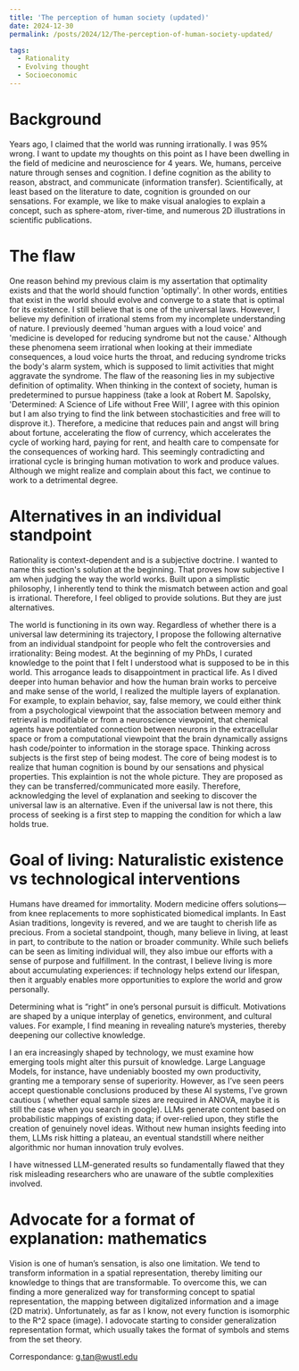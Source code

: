 ```yaml
---
title: 'The perception of human society (updated)'
date: 2024-12-30
permalink: /posts/2024/12/The-perception-of-human-society-updated/

tags:
  - Rationality
  - Evolving thought
  - Socioeconomic
---
```

# Background
Years ago, I claimed that the world was running irrationally. I was 95% wrong. I want to update my thoughts on this point as I have been dwelling in the field of medicine and neuroscience for 4 years.
We, humans, perceive nature through senses and cognition. I define cognition as the ability to reason, abstract, and communicate (information transfer). Scientifically, at least based on the literature to date, cognition is grounded on our sensations. For example, we like to make visual analogies to explain a concept, such as sphere-atom, river-time, and numerous 2D illustrations in scientific publications.

# The flaw
One reason behind my previous claim is my assertation that optimality exists and that the world should function 'optimally'. In other words, entities that exist in the world should evolve and converge to a state that is optimal for its existence. I still believe that is one of the universal laws. However, I believe my definition of irrational stems from my incomplete understanding of nature. I previously deemed 'human argues with a loud voice' and 'medicine is developed for reducing syndrome but not the cause.' Although these phenomena seem irrational when looking at their immediate consequences, a loud voice hurts the throat, and reducing syndrome tricks the body's alarm system, which is supposed to limit activities that might aggravate the syndrome. The flaw of the reasoning lies in my subjective definition of optimality. When thinking in the context of society, human is predetermined to pursue happiness (take a look at Robert M. Sapolsky, 'Determined: A Science of Life without Free Will', I agree with this opinion but I am also trying to find the link between stochasticities and free will to disprove it.). Therefore, a medicine that reduces pain and angst will bring about fortune, accelerating the flow of currency, which accelerates the cycle of working hard, paying for rent, and health care to compensate for the consequences of working hard. This seemingly contradicting and irrational cycle is bringing human motivation to work and produce values. Although we might realize and complain about this fact, we continue to work to a detrimental degree.

# Alternatives in an individual standpoint
Rationality is context-dependent and is a subjective doctrine. I wanted to name this section's solution at the beginning. That proves how subjective I am when judging the way the world works. Built upon a simplistic philosophy, I inherently tend to think the mismatch between action and goal is irrational. Therefore, I feel obliged to provide solutions. But they are just alternatives.


The world is functioning in its own way. Regardless of whether there is a universal law determining its trajectory, I propose the following alternative from an individual standpoint for people who felt the controversies and irrationality: Being modest. At the beginning of my PhDs, I curated knowledge to the point that I felt I understood what is supposed to be in this world. This arrogance leads to disappointment in practical life. As I dived deeper into human behavior and how the human brain works to perceive and make sense of the world, I realized the multiple layers of explanation. For example, to explain behavior, say, false memory, we could either think from a psychological viewpoint that the association between memory and retrieval is modifiable or from a neuroscience viewpoint, that chemical agents have potentiated connection between neurons in the extracellular space or from a computational viewpoint that the brain dynamically assigns hash code/pointer to information in the storage space. Thinking across subjects is the first step of being modest. The core of being modest is to realize that human cognition is bound by our sensations and physical properties. This explaintion is not the whole picture. They are proposed as they can be transferred/communicated more easily. Therefore, acknowledging the level of explanation and seeking to discover the universal law is an alternative. Even if the universal law is not there, this process of seeking is a first step to mapping the condition for which a law holds true.

# Goal of living: Naturalistic existence vs technological interventions

Humans have dreamed for immortality. Modern medicine offers solutions—from knee replacements to more sophisticated biomedical implants. In East Asian traditions, longevity is revered, and we are taught to cherish life as precious. From a societal standpoint, though, many believe in living, at least in part, to contribute to the nation or broader community. While such beliefs can be seen as limiting individual will, they also imbue our efforts with a sense of purpose and fulfillment. In the contrast, I believe living is more about accumulating experiences: if technology helps extend our lifespan, then it arguably enables more opportunities to explore the world and grow personally. 

Determining what is “right” in one’s personal pursuit is difficult. Motivations are shaped by a unique interplay of genetics, environment, and cultural values. For example, I find meaning in revealing nature’s mysteries, thereby deepening our collective knowledge.

I an era increasingly shaped by technology, we must examine how emerging tools might alter this pursuit of knowledge. Large Language Models, for instance, have undeniably boosted my own productivity, granting me a temporary sense of superiority. However, as I’ve seen peers accept questionable conclusions produced by these AI systems, I’ve grown cautious ( whether equal sample sizes are required in ANOVA, maybe it is still the case when you search in google). LLMs generate content based on probabilistic mappings of existing data; if over-relied upon, they stifle the creation of genuinely novel ideas. Without new human insights feeding into them, LLMs risk hitting a plateau, an eventual standstill where neither algorithmic nor human innovation truly evolves.

I have witnessed LLM-generated results so fundamentally flawed that they risk misleading researchers who are unaware of the subtle complexities involved.

# Advocate for a format of explanation: mathematics

Vision is one of human’s sensation, is also one limitation. We tend to transform information in a spatial representation, thereby limiting our knowledge to things that are transformable. To overcome this, we can finding a more generalized way for transforming concept to spatial representation, the mapping between digitalized information and a image (2D matrix). Unfortunately, as far as I know, not every function is isomorphic to the R^2 space (image). I adovocate starting to consider generalization representation format, which usually takes the format of symbols and stems from the set theory.


Correspondance: g.tan@wustl.edu 
